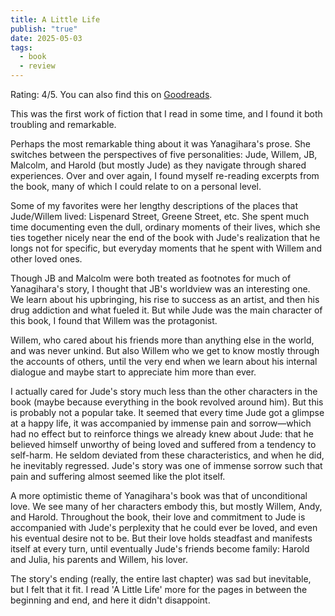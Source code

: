 ```yaml
---
title: A Little Life
publish: "true"
date: 2025-05-03
tags:
  - book
  - review
---
```

Rating: 4/5. You can also find this on [Goodreads](https://www.goodreads.com/review/show/7370641979).

This was the first work of fiction that I read in some time, and I found it both troubling and remarkable.

Perhaps the most remarkable thing about it was Yanagihara's prose. She switches between the perspectives of five personalities: Jude, Willem, JB, Malcolm, and Harold (but mostly Jude) as they navigate through shared experiences. Over and over again, I found myself re-reading excerpts from the book, many of which I could relate to on a personal level.

Some of my favorites were her lengthy descriptions of the places that Jude/Willem lived: Lispenard Street, Greene Street, etc. She spent much time documenting even the dull, ordinary moments of their lives, which she ties together nicely near the end of the book with Jude's realization that he longs not for specific, but everyday moments that he spent with Willem and other loved ones.

Though JB and Malcolm were both treated as footnotes for much of Yanagihara's story, I thought that JB's worldview was an interesting one. We learn about his upbringing, his rise to success as an artist, and then his drug addiction and what fueled it. But while Jude was the main character of this book, I found that Willem was the protagonist.

Willem, who cared about his friends more than anything else in the world, and was never unkind. But also Willem who we get to know mostly through the accounts of others, until the very end when we learn about his internal dialogue and maybe start to appreciate him more than ever.

I actually cared for Jude's story much less than the other characters in the book (maybe because everything in the book revolved around him). But this is probably not a popular take. It seemed that every time Jude got a glimpse at a happy life, it was accompanied by immense pain and sorrow—which had no effect but to reinforce things we already knew about Jude: that he believed himself unworthy of being loved and suffered from a tendency to self-harm. He seldom deviated from these characteristics, and when he did, he inevitably regressed. Jude's story was one of immense sorrow such that pain and suffering almost seemed like the plot itself.

A more optimistic theme of Yanagihara's book was that of unconditional love. We see many of her characters embody this, but mostly Willem, Andy, and Harold. Throughout the book, their love and commitment to Jude is accompanied with Jude's perplexity that he could ever be loved, and even his eventual desire not to be. But their love holds steadfast and manifests itself at every turn, until eventually Jude's friends become family: Harold and Julia, his parents and Willem, his lover. 

The story's ending (really, the entire last chapter) was sad but inevitable, but I felt that it fit. I read 'A Little Life' more for the pages in between the beginning and end, and here it didn't disappoint.